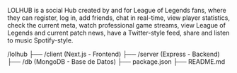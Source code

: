 LOLHUB is a social Hub created by and for League of Legends fans, where they can register, log in, add friends, chat in real-time, view player statistics, check the current meta, watch professional game streams, view League of Legends and current patch news, have a Twitter-style feed, share and listen to music Spotify-style.


/lolhub
 ├── /client (Next.js - Frontend)
 ├── /server (Express - Backend)
 ├── /db (MongoDB - Base de Datos)
 ├── package.json
 ├── README.md

